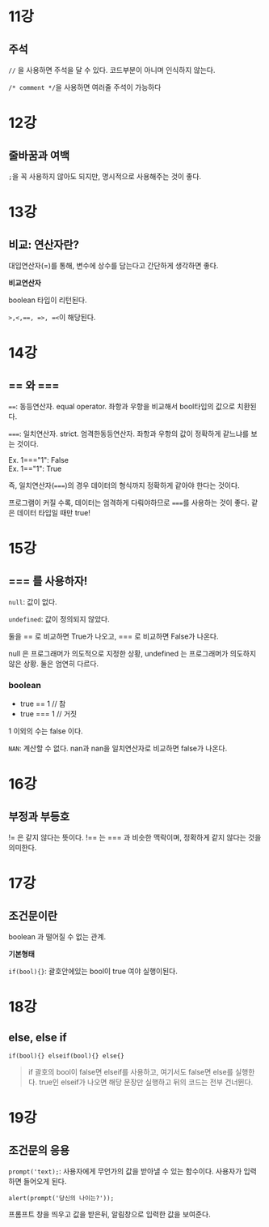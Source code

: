 # 11강

## 주석

```//``` 을 사용하면 주석을 달 수 있다. 코드부분이 아니며 인식하지 않는다.

```/* comment */```을 사용하면 여러줄 주석이 가능하다

# 12강

## 줄바꿈과 여백

```;```을 꼭 사용하지 않아도 되지만, 명시적으로 사용해주는 것이 좋다.

# 13강 

## 비교: 연산자란?

대입연산자(=)를 통해, 변수에 상수를 담는다고 간단하게 생각하면 좋다.

__비교연산자__

boolean 타입이 리턴된다.

```>,<,==, =>, =<```이 해당된다.

# 14강

## == 와 ===

`==`: 동등연산자. equal operator. 좌항과 우항을 비교해서 bool타입의 값으로 치환된다.

`===`: 일치연산자. strict. 엄격한동등연산자. 좌항과 우항의 값이 정확하게 같느냐를 보는 것이다. 

Ex. 1==="1": False <br>
Ex. 1=="1": True

즉, 일치연산자(`===`)의 경우 데이터의 형식까지 정확하게 같아야 한다는 것이다.

프로그램이 커질 수록, 데이터는 엄격하게 다뤄야하므로 `===`를 사용하는 것이 좋다. 같은 데이터 타입일 때만 true!

# 15강

## === 를 사용하자!

`null`: 값이 없다.

`undefined`: 값이 정의되지 않았다. 

둘을 == 로 비교하면 True가 나오고, === 로 비교하면 False가 나온다. 

null 은 프로그래머가 의도적으로 지정한 상황, undefined 는 프로그래머가 의도하지 않은 상황. 둘은 엄연히 다르다.

### boolean

- true == 1 // 참
- true === 1 // 거짓

1 이외의 수는 false 이다.

```NAN```: 계산할 수 없다. nan과 nan을 일치연산자로 비교하면 false가 나온다. 

# 16강

## 부정과 부등호

!= 은 같지 않다는 뜻이다. !== 는 === 과 비슷한 맥락이며, 정확하게 같지 않다는 것을 의미한다. 

# 17강 

## 조건문이란

boolean 과 떨어질 수 없는 관계.

__기본형태__

`if(bool){}`: 괄호안에있는 bool이 true 여야 실행이된다. 

# 18강

## else, else if

`
if(bool){}
elseif(bool){}
else{}
`

> if 괄호의 bool이 false면 elseif를 사용하고, 여기서도 false면 else를 실행한다. true인 elseif가 나오면 해당 문장만 실행하고 뒤의 코드는 전부 건너뛴다.

# 19강

## 조건문의 응용

`prompt('text);`: 사용자에게 무언가의 값을 받아낼 수 있는 함수이다. 사용자가 입력하면 들어오게 된다.

`alert(prompt('당신의 나이는?'));`

프롬프트 창을 띄우고 값을 받은뒤, 알림창으로 입력한 값을 보여준다.

 





